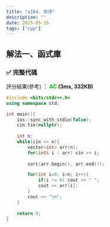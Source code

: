 ```yaml
---
title: "a104. 排序"
description: ""
date: 2025-05-16
tags: ["cpp"]
--- 
```


## 解法一、函式庫

### ✅ 完整代碼

評分結果(參考) ： **<font color="#00bb00">AC</font> (3ms, 332KB)**

```cpp
#include <bits/stdc++.h>
using namespace std;

int main(){
    ios::sync_with_stdio(false);
    cin.tie(nullptr);
    
    int n;
    while(cin >> n){
        vector<int> arr(n);
        for(int& i : arr) cin >> i;
        
        sort(arr.begin(), arr.end());

        for(int i=0; i<n; i++){
            if(i != 0) cout << " ";
            cout << arr[i];
        }
        cout << "\n";
    }
    
    return 0;
}
```
